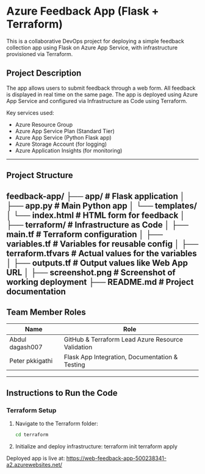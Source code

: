 #  Azure Feedback App (Flask + Terraform)

This is a collaborative DevOps project for deploying a simple feedback collection app using Flask on Azure App Service, with infrastructure provisioned via Terraform.

##  Project Description

The app allows users to submit feedback through a web form. All feedback is displayed in real time on the same page. The app is deployed using Azure App Service and configured via Infrastructure as Code using Terraform.

Key services used:
- Azure Resource Group
- Azure App Service Plan (Standard Tier)
- Azure App Service (Python Flask app)
- Azure Storage Account (for logging)
- Azure Application Insights (for monitoring)

---
## Project Structure
feedback-app/
├── app/ # Flask application
│ ├── app.py # Main Python app
│ └── templates/
│ └── index.html # HTML form for feedback
│
├── terraform/ # Infrastructure as Code
│ ├── main.tf # Terraform configuration
│ ├── variables.tf # Variables for reusable config
│ ├── terraform.tfvars # Actual values for the variables
│ ├── outputs.tf # Output values like Web App URL
│
├── screenshot.png # Screenshot of working deployment
├── README.md # Project documentation
---
## Team Member Roles

| Name            | Role                                                 |
|-----------------|------------------------------------------------------|
| Abdul dagash007 | GitHub & Terraform Lead Azure Resource Validation    |
| Peter pkkigathi | Flask App Integration,  Documentation & Testing      |
---

## Instructions to Run the Code

### Terraform Setup

1. Navigate to the Terraform folder:

   ```bash
   cd terraform

2. Initialize and deploy infrastructure:
   terraform init
   terraform apply

Deployed app is live at:
    https://web-feedback-app-500238341-a2.azurewebsites.net/


